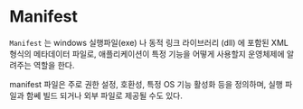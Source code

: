 # Manifest

`Manifest` 는 windows 실행파일(exe) 나 동적 링크 라이브러리 (dll) 에 포함된 XML 형식의 메타데이터 파일로, 애플리케이션이 특정 기능을 어떻게 사용할지 운영체제에 알려주는 역할을 한다.

manifest 파일은 주로 권한 설정, 호환성, 특정 OS 기능 활성화 등을 정의하며, 실행 파일과 함쎄 빌드 되거나 외부 파일로 제공될 수도 있다.